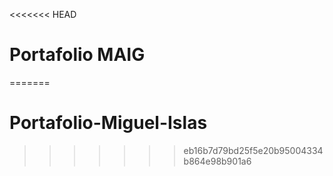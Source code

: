 <<<<<<< HEAD
# Portafolio MAIG
=======
# Portafolio-Miguel-Islas
>>>>>>> eb16b7d79bd25f5e20b95004334b864e98b901a6
